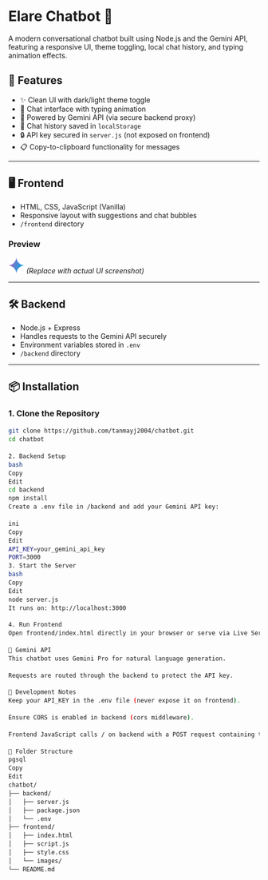 # Elare Chatbot 🤖

A modern conversational chatbot built using Node.js and the Gemini API, featuring a responsive UI, theme toggling, local chat history, and typing animation effects.

## 🚀 Features

- ✨ Clean UI with dark/light theme toggle
- 💬 Chat interface with typing animation
- 🧠 Powered by Gemini API (via secure backend proxy)
- 💾 Chat history saved in `localStorage`
- 🔒 API key secured in `server.js` (not exposed on frontend)
- 📋 Copy-to-clipboard functionality for messages

---

## 🖥️ Frontend

- HTML, CSS, JavaScript (Vanilla)
- Responsive layout with suggestions and chat bubbles
- `/frontend` directory

### Preview

![Chatbot UI](frontend/images/gemini.svg) *(Replace with actual UI screenshot)*

---

## 🛠️ Backend

- Node.js + Express
- Handles requests to the Gemini API securely
- Environment variables stored in `.env`
- `/backend` directory

---

## 📦 Installation

### 1. Clone the Repository

```bash
git clone https://github.com/tanmayj2004/chatbot.git
cd chatbot

2. Backend Setup
bash
Copy
Edit
cd backend
npm install
Create a .env file in /backend and add your Gemini API key:

ini
Copy
Edit
API_KEY=your_gemini_api_key
PORT=3000
3. Start the Server
bash
Copy
Edit
node server.js
It runs on: http://localhost:3000

4. Run Frontend
Open frontend/index.html directly in your browser or serve via Live Server.

🧠 Gemini API
This chatbot uses Gemini Pro for natural language generation.

Requests are routed through the backend to protect the API key.

🧪 Development Notes
Keep your API_KEY in the .env file (never expose it on frontend).

Ensure CORS is enabled in backend (cors middleware).

Frontend JavaScript calls / on backend with a POST request containing the user input.

📁 Folder Structure
pgsql
Copy
Edit
chatbot/
├── backend/
│   ├── server.js
│   ├── package.json
│   └── .env
├── frontend/
│   ├── index.html
│   ├── script.js
│   ├── style.css
│   └── images/
└── README.md